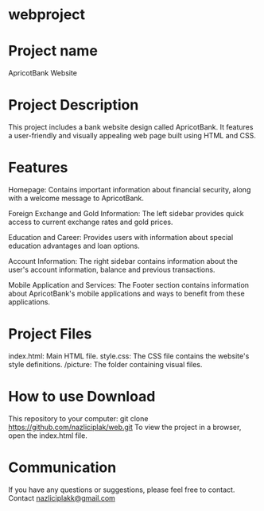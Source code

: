# webproject
# Project name
ApricotBank Website

# Project Description

This project includes a bank website design called ApricotBank. It features a user-friendly and visually appealing web page built using HTML and CSS.
# Features
Homepage: Contains important information about financial security, along with a welcome message to ApricotBank.

Foreign Exchange and Gold Information: The left sidebar provides quick access to current exchange rates and gold prices.

Education and Career: Provides users with information about special education advantages and loan options.

Account Information: The right sidebar contains information about the user's account information, balance and previous transactions.

Mobile Application and Services: The Footer section contains information about ApricotBank's mobile applications and ways to benefit from these applications.

# Project Files

index.html: Main HTML file. style.css: The CSS file contains the website's style definitions. /picture: The folder containing visual files.

# How to use Download
This repository to your computer: git clone https://github.com/nazliciplak/web.git To view the project in a browser, open the index.html file.

# Communication
If you have any questions or suggestions, please feel free to contact. Contact nazliciplakk@gmail.com
